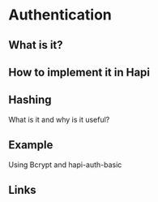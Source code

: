 # Authentication

## What is it?

## How to implement it in Hapi

## Hashing
What is it and why is it useful?

## Example
Using Bcrypt and hapi-auth-basic

## Links
